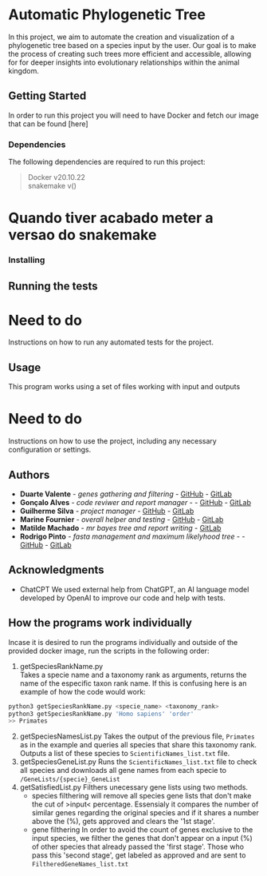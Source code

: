 # Automatic Phylogenetic Tree

In this project, we aim to automate the creation and visualization of a phylogenetic tree based on a species input by the user. Our goal is to make the process of creating such trees more efficient and accessible, allowing for for deeper insights into evolutionary relationships within the animal kingdom.

## Getting Started

In order to run this project you will need to have Docker and fetch our image that can be found [here]

### Dependencies
The following dependencies are required to run this project:

> Docker v20.10.22\
snakemake v()
# Quando tiver acabado meter a versao do snakemake

### Installing

## Running the tests
# Need to do
Instructions on how to run any automated tests for the project.

## Usage
This program works using a set of files working with input and outputs 
# Need to do
Instructions on how to use the project, including any necessary configuration or settings.

## Authors
* **Duarte Valente** - *genes gathering and filtering* - [GitHub](https://github.com/BolachinhaAmericana) - [GitLab](https://gitlab.com/BolachinhaAmericana)
* **Gonçalo Alves** - *code reviwer and report manager* - - [GitHub](https://github.com/GonaloAlves) - [GitLab](https://gitlab.com/alvesgoncas2014)
* **Guilherme Silva** - *project manager* - [GitHub](https://github.com/GuilhermeVCCdaSilva) - [GitLab](https://gitlab.com/guilherme.vcc.silva)
* **Marine Fournier** - *overall helper and testing* - [GitHub](https://github.com/MarineF22) - [GitLab](https://gitlab.com/marine.fournier2002)
* **Matilde Machado** - *mr bayes tree and report writing* - [GitLab](https://gitlab.com/matildemachado)
* **Rodrigo Pinto** - *fasta management and maximum likelyhood tree* - - [GitHub](https://github.com/Sepay) - [GitLab](https://gitlab.com/Sepay1)

## Acknowledgments
- ChatCPT
We used external help from ChatGPT, an AI language model developed by OpenAI to improve our code and help with tests.

## How the programs work individually

Incase it is desired to run the programs individually and outside of the provided docker image, run the scripts in the following order:
1. getSpeciesRankName.py\
Takes a specie name and a taxonomy rank as arguments, returns the name of the especific taxon rank name. If this is confusing here is an example of how the code would work:
```bash
python3 getSpeciesRankName.py <specie_name> <taxonomy_rank>
python3 getSpeciesRankName.py 'Homo sapiens' 'order'
>> Primates
```
2. getSpeciesNamesList.py
Takes the output of the previous file, ```Primates``` as in the example and queries all species that share this taxonomy rank. Outputs a list of these species to ```ScientificNames_list.txt``` file.
3. getSpeciesGeneList.py
Runs the ```ScientificNames_list.txt``` file to check all species and downloads all gene names from each specie to ```/GeneLists/{specie}_GeneList```
4. getSatisfiedList.py
Filthers unecessary gene lists using two methods.
    - species filthering
will remove all species gene lists that don't make the cut of >input< percentage. Essensialy it compares the number of similar genes regarding the original species and if it shares a number above the (%), gets approved and clears the '1st stage'.
    - gene filthering
    In order to avoid the count of genes exclusive to the input species, we filther the genes that don't appear on a input (%) of other species that already passed the 'first stage'. Those who pass this 'second stage', get labeled as approved and are sent to ```FiltheredGeneNames_list.txt```